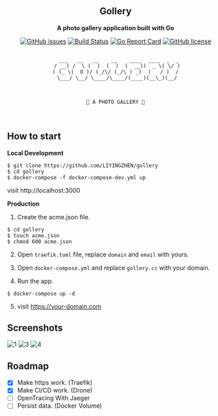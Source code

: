 <div align="center">


## Gollery

**A photo gallery application built with Go**


[![GitHub issues](https://img.shields.io/github/issues/LIYINGZHEN/gollery.svg)](https://github.com/LIYINGZHEN/gollery/issues)
[![Build Status](https://cloud.drone.io/api/badges/LIYINGZHEN/gollery/status.svg)](https://cloud.drone.io/LIYINGZHEN/gollery)
[![Go Report Card](https://goreportcard.com/badge/github.com/LIYINGZHEN/gollery)](https://goreportcard.com/report/github.com/LIYINGZHEN/gollery)
[![GitHub license](https://img.shields.io/github/license/LIYINGZHEN/gollery.svg)](https://github.com/LIYINGZHEN/gollery)


```text

  ___   __   __    __    ____  ____  _  _
 / __) /  \ (  )  (  )  (  __)(  _ \( \/ )
( (_ \(  O )/ (_/\/ (_/\ ) _)  )   / )  /
 \___/ \__/ \____/\____/(____)(__\_)(__/



🚀 A PHOTO GALLERY 🚀

```
</div>
<br>

## How to start

**Local Development**

```
$ git clone https://github.com/LIYINGZHEN/gollery
$ cd gollery
$ docker-compose -f docker-compose-dev.yml up
```

visit http://localhost:3000

**Production**

1. Create the acme.json file.

```
$ cd gollery
$ touch acme.json
$ chmod 600 acme.json
```

2. Open `traefik.toml` file, replace `domain` and `email` with yours.

3. Open `docker-compose.yml` and replace `gollery.cc` with your domain.

4. Run the app.

```
$ docker-compose up -d
```

5. visit https://your-domain.com


## Screenshots

![1](https://user-images.githubusercontent.com/11765228/54899236-733bb380-4ecf-11e9-8ffc-072cb072bdd2.png)
![3](https://user-images.githubusercontent.com/11765228/54899240-73d44a00-4ecf-11e9-9892-2622a61ee2aa.png)
![4](https://user-images.githubusercontent.com/11765228/54899242-73d44a00-4ecf-11e9-86d2-3bc1b65deaf9.png)

## Roadmap

- [x] Make https work. (Traefik)
- [x] Make CI/CD work. (Drone)
- [ ] OpenTracing With Jaeger
- [ ] Persist data. (Docker Volume)

